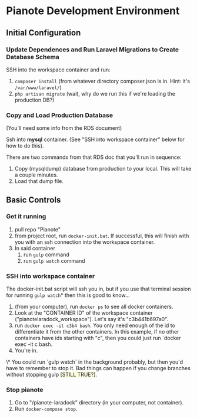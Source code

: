 Pianote Development Environment
================================================

Initial Configuration
------------------------------------------------------------------

### Update Dependences and Run Laravel Migrations to Create Database Schema

SSH into the workspace container and run:

1. `composer install` (from whatever directory composer.json is in. Hint: it's `/var/www/laravel/`)
2. `php artisan migrate` <span class="small-text">(wait, why do we run this if we're loading the production DB?)</span>

### Copy and Load Production Database

(You'll need some info from the RDS document)

Ssh into **mysql** container. (See "SSH into workspace container" below for how to do this).

There are two commands from that RDS doc that you'll run in sequence:
1. Copy (mysqldump) database from production to your local. This will take a couple minutes.
2. Load that dump file.


Basic Controls
---------------------------------------------------------------------

### Get it running

1. pull repo "Pianote"
2. from project root, run `docker-init.bat`. If successful, this will finish with you with an ssh connection into the workspace container.
3. In said container
	1. run `gulp` command
	1. run `gulp watch` command

### SSH into workspace container

The docker-init.bat script will ssh you in, but if you use that terminal session for running `gulp watch`\* then this is good to know...

1. (from your computer), run `docker ps` to see all docker containers.
2. Look at the "CONTAINER ID" of the workspace container ("pianotelaradock_workspace"). Let's say it's "c3b441b697a0".
3. run `docker exec -it c3b4 bash`. You only need enough of the id to differentiate it from the other containers. In this example, if no other containers have ids starting with "c", then you could just run `docker exec -it c bash.
4. You're in.

<span class="small-text">
\* You could run `gulp watch` in the background probably, but then you'd have to remember to stop it. Bad things can happen if you change branches without stopping gulp <span style="background: lightyellow">[STILL TRUE?]</span>.
</span>

### Stop pianote

1. Go to "/pianote-laradock" directory (in your computer, not container).
2. Run `docker-compose stop`.
